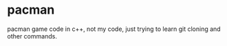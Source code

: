 # pacman
pacman game code in c++, not my code, just trying to learn git cloning and other commands.
